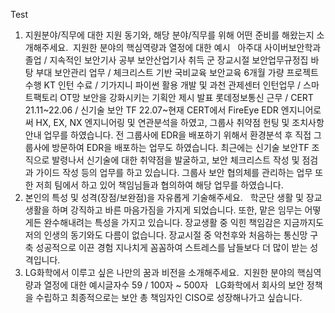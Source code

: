 Test

1. 지원분야/직무에 대한 지원 동기와, 해당 분야/직무를 위해 어떤 준비를 해왔는지 소개해주세요.  지원한 분야의 핵심역량과 열정에 대한 예시
 
아주대 사이버보안학과 졸업 / 지속적인 보안기사 공부 보안산업기사 취득
군 장교시절 보안업무규정집 바탕 부대 보안관리 업무 / 체크리스트 기반
국비교육 보안교육 6개월 가량 프로젝트 수행
KT 인턴 수료 / 기가지니 파이썬 활용 개발 및 과천 관제센터 인턴업무 / 스마트팩토리 OT망 보안을 강화시키는 기획안 제시 발표
롯데정보통신 근무 / CERT 21.11~22.06 / 신기술 보안 TF 22.07~현재
CERT에서 FireEye EDR 엔지니어로써 HX, EX, NX 엔지니어링 및 연관분석을 하였고, 그룹사 취약점 헌팅 및 조치사항 안내 업무를 하였습니다.
전 그룹사에 EDR을 배포하기 위해서 환경분석 후 직접 그룹사에 방문하여 EDR을 배포하는 업무도 하였습니다.
최근에는 신기술 보안TF 조직으로 발령나서 신기술에 대한 취약점을 발굴하고, 보안 체크리스트 작성 및 점검과 가이드 작성 등의 업무를 하고 있습니다.
그룹사 보안 협의체를 관리하는 업무 또한 저희 팀에서 하고 있어 책임님들과 협의하여 해당 업무를 하였습니다.
 
 
2. 본인의 특성 및 성격(장점/보완점)을 자유롭게 기술해주세요. 
 
학군단 생활 및 장교생활을 하며 강직하고 바른 마음가짐을 가지게 되었습니다. 또한, 맡은 임무는 어떻게든 완수해내려는 특성을 가지고 있습니다.
장교생활 중 익힌 책임감은 지금까지도 저의 인생의 동기와도 다름이 없습니다.
장교시절 중 악천후와 처음하는 통신망 구축 성공적으로 이끈 경험
지나치게 꼼꼼하여 스트레스를 남들보다 더 많이 받는 성격입니다.
 
 
3. LG화학에서 이루고 싶은 나만의 꿈과 비전을 소개해주세요.  지원한 분야의 핵심역량과 열정에 대한 예시글자수 59 / 100자 ~ 500자
 
LG화학에서 회사의 보안 정책을 수립하고 최종적으로는 보안 총 책임자인 CISO로 성장해나가고 싶습니다. 
